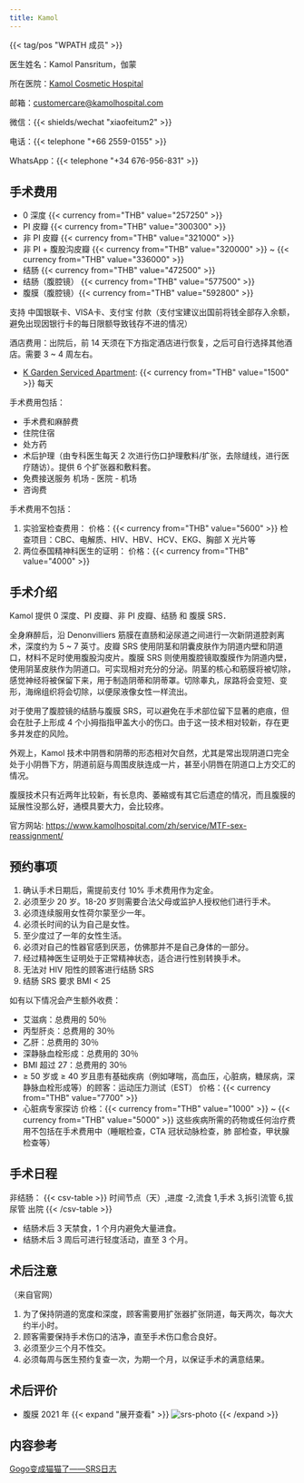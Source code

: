 ```yaml
---
title: Kamol
---
```


{{< tag/pos "WPATH 成员" >}}

医生姓名：Kamol Pansritum，伽蒙
<!-- https://www.kamolhospital.com/zh/profile-doctor/dr-kamol-pansritum/ 这里有照片 -->

所在医院：[Kamol Cosmetic Hospital](https://goo.gl/maps/oMMRQotSXqQSmvC48)

邮箱：<customercare@kamolhospital.com>

微信：{{< shields/wechat "xiaofeitum2" >}}

电话：{{< telephone "+66 2559-0155" >}}

WhatsApp：{{< telephone "+34 676-956-831" >}}

## 手术费用

- 0 深度 {{< currency from="THB" value="257250" >}}
- PI 皮瓣 {{< currency from="THB" value="300300" >}}
- 非 PI 皮瓣 {{< currency from="THB" value="321000" >}}
- 非 PI + 腹股沟皮瓣 {{< currency from="THB" value="320000" >}} ~ {{< currency from="THB" value="336000" >}}
- 结肠 {{< currency from="THB" value="472500" >}}
- 结肠（腹腔镜） {{< currency from="THB" value="577500" >}}
- 腹膜（腹腔镜）{{< currency from="THB" value="592800" >}}

支持 中国银联卡、VISA卡、支付宝 付款（支付宝建议出国前将钱全部存入余额，避免出现因银行卡的每日限额导致钱存不进的情况）

酒店费用：出院后，前 14 天须在下方指定酒店进行恢复，之后可自行选择其他酒店。需要 3 ~ 4 周左右。

- [K Garden Serviced Apartment](https://goo.gl/maps/KgduQ7qAiJ1Rei7d9): {{< currency from="THB" value="1500" >}} 每天

手术费用包括：

- 手术费和麻醉费
- 住院住宿
- 处方药
- 术后护理（由专科医生每天 2 次进行伤口护理敷料/扩张，去除缝线，进行医疗随访）。提供 6 个扩张器和敷料套。
- 免费接送服务 机场 - 医院 - 机场
- 咨询费

手术费用不包括：

1. 实验室检查费用：
   价格：{{< currency from="THB" value="5600" >}}
   检查项目：CBC、电解质、HIV、HBV、HCV、EKG、胸部 X 光片等
1. 两位泰国精神科医生的证明：
   价格：{{< currency from="THB" value="4000" >}}

## 手术介绍

Kamol 提供 0 深度、PI 皮瓣、非 PI 皮瓣、结肠 和 腹膜 SRS．

全身麻醉后，沿 Denonvilliers 筋膜在直肠和泌尿道之间进行一次新阴道腔剥离术，深度约为 5 ~ 7 英寸。皮瓣 SRS 使用阴茎和阴囊皮肤作为阴道内壁和阴道口，材料不足时使用腹股沟皮片。腹膜 SRS 则使用腹腔镜取腹膜作为阴道内壁，使用阴茎皮肤作为阴道口。可实现相对充分的分泌。阴茎的核心和筋膜将被切除，感觉神经将被保留下来，用于制造阴蒂和阴蒂罩。切除睾丸，尿路将会变短、变形，海绵组织将会切除，以便尿液像女性一样流出。

对于使用了腹腔镜的结肠与腹膜 SRS，可以避免在手术部位留下显著的疤痕，但会在肚子上形成 4 个小拇指指甲盖大小的伤口。由于这一技术相对较新，存在更多并发症的风险。

外观上，Kamol 技术中阴唇和阴蒂的形态相对欠自然，尤其是常出现阴道口完全处于小阴唇下方，阴道前庭与周围皮肤连成一片，甚至小阴唇在阴道口上方交汇的情况。

腹膜技术只有近两年比较新，有长息肉、萎縮或有其它后遗症的情况，而且腹膜的延展性没那么好，通模具要大力，会比较疼。

官方网站: <https://www.kamolhospital.com/zh/service/MTF-sex-reassignment/>

## 预约事项

1. 确认手术日期后，需提前支付 10% 手术费用作为定金。
1. 必须至少 20 岁。18-20 岁则需要合法父母或监护人授权他们进行手术。
1. 必须连续服用女性荷尔蒙至少一年。
1. 必须长时间的认为自己是女性。
1. 至少度过了一年的女性生活。
1. 必须对自己的性器官感到厌恶，仿佛那并不是自己身体的一部分。
1. 经过精神医生证明处于正常精神状态，适合进行性别转换手术。
1. 无法对 HIV 阳性的顾客进行结肠 SRS
1. 结肠 SRS 要求 BMI < 25

如有以下情况会产生额外收费：

- 艾滋病：总费用的 50％
- 丙型肝炎：总费用的 30％
- 乙肝：总费用的 30％
- 深静脉血栓形成：总费用的 30％
- BMI 超过 27：总费用的 30％
- ≥ 50 岁或 ≥ 40 岁且患有基础疾病（例如哮喘，高血压，心脏病，糖尿病，深静脉血栓形成等）的顾客：运动压力测试（EST）
  价格：{{< currency from="THB" value="7700" >}}
- 心脏病专家探访
  价格：{{< currency from="THB" value="1000" >}} ~ {{< currency from="THB" value="5000" >}}
  这些疾病所需的药物或任何治疗费用不包括在手术费用中（睡眠检查，CTA 冠状动脉检查，肺 部检查，甲状腺检查等）

## 手术日程

非结肠：
{{< csv-table >}}
时间节点（天）,进度
-2,流食
1,手术
3,拆引流管
6,拔尿管 出院
{{< /csv-table >}}

- 结肠术后 3 天禁食，1 个月内避免大量进食。
- 结肠术后 3 周后可进行轻度活动，直至 3 个月。

## 术后注意

（来自官网）

1. 为了保持阴道的宽度和深度，顾客需要用扩张器扩张阴道，每天两次，每次大约半小时。
1. 顾客需要保持手术伤口的洁净，直至手术伤口愈合良好。
1. 必须至少三个月不性交。
1. 必须每周与医生预约复查一次，为期一个月，以保证手术的满意结果。

## 术后评价

- 腹膜 2021 年
  {{< expand "展开查看" >}}
  ![srs-photo](/images/srs/thailand/kamol/post1.jpg)
  {{< /expand >}}

## 内容参考

[Gogo变成猫猫了——SRS日志](https://blog.gogo.moe/Gogo变成猫猫了/)

